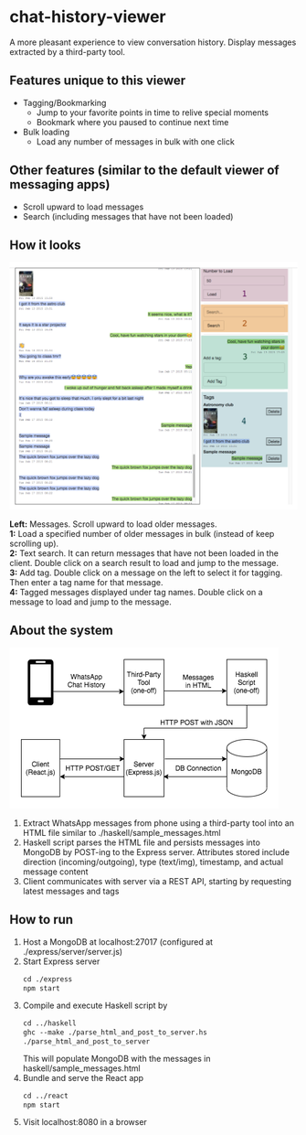 # chat-history-viewer
A more pleasant experience to view conversation history. 
Display messages extracted by a third-party tool.

## Features unique to this viewer
- Tagging/Bookmarking
  - Jump to your favorite points in time to relive special moments
  - Bookmark where you paused to continue next time
- Bulk loading
  - Load any number of messages in bulk with one click

## Other features (similar to the default viewer of messaging apps)
- Scroll upward to load messages
- Search (including messages that have not been loaded)

## How it looks
![Annotated Screenshot](./readme-images/annotated_viewer.png)

**Left:** Messages. Scroll upward to load older messages.  
**1:** Load a specified number of older messages in bulk (instead of keep scrolling up).  
**2:** Text search. It can return messages that have not been loaded in the client. Double click on a search result to load and jump to the message.  
**3:** Add tag. Double click on a message on the left to select it for tagging. Then enter a tag name for that message.  
**4:** Tagged messages displayed under tag names. Double click on a message to load and jump to the message.

## About the system
![System Diagram](./readme-images/system_diagram.png)

1. Extract WhatsApp messages from phone using a third-party tool into an HTML file similar to ./haskell/sample_messages.html
2. Haskell script parses the HTML file and persists messages into MongoDB by POST-ing to the Express server. Attributes stored include direction (incoming/outgoing), type (text/img), timestamp, and actual message content
3. Client communicates with server via a REST API, starting by requesting latest messages and tags

## How to run
1. Host a MongoDB at localhost:27017 (configured at ./express/server/server.js)
2. Start Express server
   ```
   cd ./express
   npm start
   ```
3. Compile and execute Haskell script by
   ```
   cd ../haskell
   ghc --make ./parse_html_and_post_to_server.hs
   ./parse_html_and_post_to_server
   ```
   This will populate MongoDB with the messages in haskell/sample_messages.html
4. Bundle and serve the React app
   ```
   cd ../react
   npm start
   ```
5. Visit localhost:8080 in a browser
